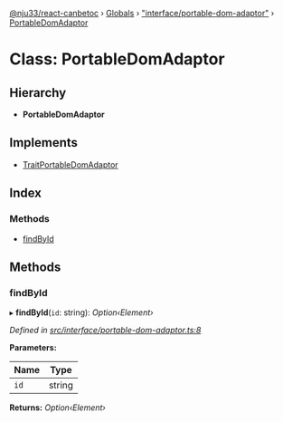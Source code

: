 [@nju33/react-canbetoc](../README.md) › [Globals](../globals.md) › ["interface/portable-dom-adaptor"](../modules/_interface_portable_dom_adaptor_.md) › [PortableDomAdaptor](_interface_portable_dom_adaptor_.portabledomadaptor.md)

# Class: PortableDomAdaptor

## Hierarchy

* **PortableDomAdaptor**

## Implements

* [TraitPortableDomAdaptor](../interfaces/_interface_portable_dom_adaptor_.traitportabledomadaptor.md)

## Index

### Methods

* [findById](_interface_portable_dom_adaptor_.portabledomadaptor.md#findbyid)

## Methods

###  findById

▸ **findById**(`id`: string): *Option‹Element›*

*Defined in [src/interface/portable-dom-adaptor.ts:8](https://github.com/nju33/react-canbetoc/blob/d6b2f5b/src/interface/portable-dom-adaptor.ts#L8)*

**Parameters:**

Name | Type |
------ | ------ |
`id` | string |

**Returns:** *Option‹Element›*
